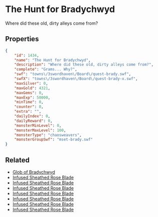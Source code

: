# The Hunt for Bradychwyd

Where did these old, dirty alleys come from?

## Properties

```json
{
    "id": 1434,
    "name": "The Hunt for Bradychwyd",
    "description": "Where did these old, dirty alleys come from?",
    "complete": "Grams... Why?",
    "swf": "towns\/3swordhaven\/Board\/quest-brady.swf",
    "swfX": "towns\/3swordhaven\/Board\/quest-brady-x.swf",
    "maxSilver": 0,
    "maxGold": 4321,
    "maxGems": 0,
    "maxExp": 50000,
    "minTime": 0,
    "counter": 0,
    "extra": "",
    "dailyIndex": 0,
    "dailyReward": 0,
    "monsterMinLevel": 0,
    "monsterMaxLevel": 100,
    "monsterType": "chaosweavers",
    "monsterGroupSwf": "mset-brady.swf"
}
```

## Related

- [Glob of Bradychwyd](../items/17287-glob-of-bradychwyd.md)
- [Infused Sheathed Rose Blade](../items/17288-infused-sheathed-rose-blade.md)
- [Infused Sheathed Rose Blade](../items/17289-infused-sheathed-rose-blade.md)
- [Infused Sheathed Rose Blade](../items/17290-infused-sheathed-rose-blade.md)
- [Infused Sheathed Rose Blade](../items/17291-infused-sheathed-rose-blade.md)
- [Infused Sheathed Rose Blade](../items/17292-infused-sheathed-rose-blade.md)
- [Infused Sheathed Rose Blade](../items/17293-infused-sheathed-rose-blade.md)
- [Infused Sheathed Rose Blade](../items/17294-infused-sheathed-rose-blade.md)

